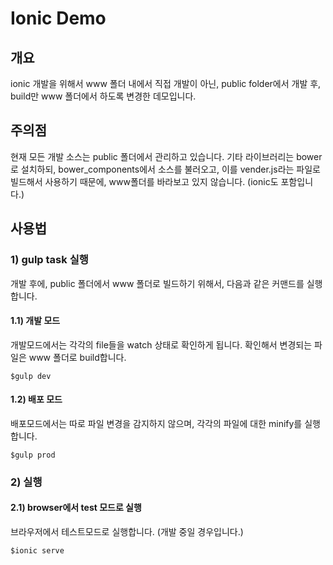Ionic Demo
=====================

## 개요

ionic 개발을 위해서 www 폴더 내에서 직접 개발이 아닌, public folder에서 개발 후, build만 www 폴더에서 하도록 변경한 데모입니다.

## 주의점

현재 모든 개발 소스는 public 폴더에서 관리하고 있습니다. 기타 라이브러리는 bower로 설치하되, bower_components에서 소스를 불러오고, 이를 vender.js라는 파일로 빌드해서 사용하기 때문에, www폴더를 바라보고 있지 않습니다. (ionic도 포함입니다.)

## 사용법

### 1) gulp task 실행

개발 후에, public 폴더에서 www 폴더로 빌드하기 위해서, 다음과 같은 커맨드를 실행합니다.

#### 1.1) 개발 모드
개발모드에서는 각각의 file들을 watch 상태로 확인하게 됩니다. 확인해서 변경되는 파일은 www 폴더로 build합니다.


`
$gulp dev
`

#### 1.2) 배포 모드
배포모드에서는 따로 파일 변경을 감지하지 않으며, 각각의 파일에 대한 minify를 실행합니다.

`
$gulp prod
`

### 2) 실행

#### 2.1) browser에서 test 모드로 실행

브라우저에서 테스트모드로 실행합니다. (개발 중일 경우입니다.)

`
$ionic serve
`

